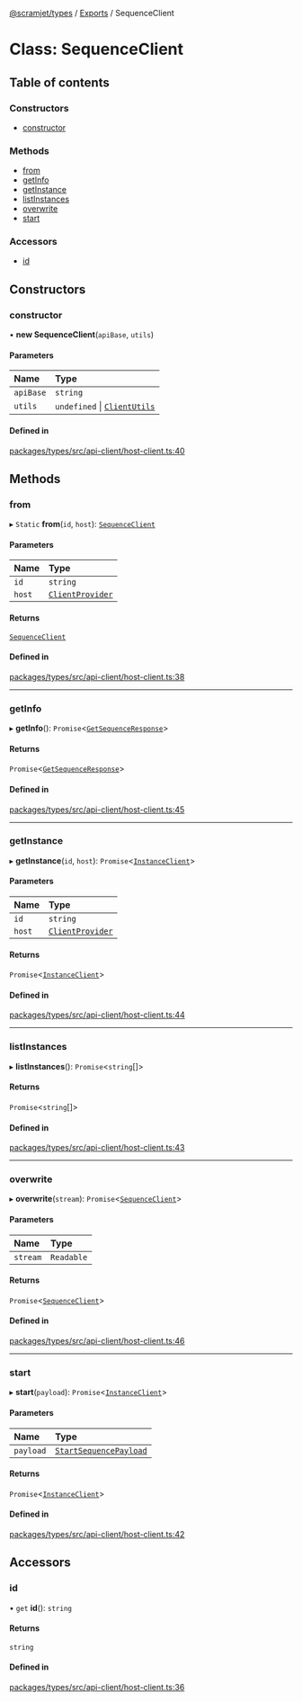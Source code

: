 [@scramjet/types](../README.md) / [Exports](../modules.md) / SequenceClient

# Class: SequenceClient

## Table of contents

### Constructors

- [constructor](SequenceClient.md#constructor)

### Methods

- [from](SequenceClient.md#from)
- [getInfo](SequenceClient.md#getinfo)
- [getInstance](SequenceClient.md#getinstance)
- [listInstances](SequenceClient.md#listinstances)
- [overwrite](SequenceClient.md#overwrite)
- [start](SequenceClient.md#start)

### Accessors

- [id](SequenceClient.md#id)

## Constructors

### constructor

• **new SequenceClient**(`apiBase`, `utils`)

#### Parameters

| Name | Type |
| :------ | :------ |
| `apiBase` | `string` |
| `utils` | `undefined` \| [`ClientUtils`](ClientUtils.md) |

#### Defined in

[packages/types/src/api-client/host-client.ts:40](https://github.com/scramjetorg/transform-hub/blob/HEAD/packages/types/src/api-client/host-client.ts#L40)

## Methods

### from

▸ `Static` **from**(`id`, `host`): [`SequenceClient`](SequenceClient.md)

#### Parameters

| Name | Type |
| :------ | :------ |
| `id` | `string` |
| `host` | [`ClientProvider`](ClientProvider.md) |

#### Returns

[`SequenceClient`](SequenceClient.md)

#### Defined in

[packages/types/src/api-client/host-client.ts:38](https://github.com/scramjetorg/transform-hub/blob/HEAD/packages/types/src/api-client/host-client.ts#L38)

___

### getInfo

▸ **getInfo**(): `Promise`<[`GetSequenceResponse`](../modules/STHRestAPI.md#getsequenceresponse)\>

#### Returns

`Promise`<[`GetSequenceResponse`](../modules/STHRestAPI.md#getsequenceresponse)\>

#### Defined in

[packages/types/src/api-client/host-client.ts:45](https://github.com/scramjetorg/transform-hub/blob/HEAD/packages/types/src/api-client/host-client.ts#L45)

___

### getInstance

▸ **getInstance**(`id`, `host`): `Promise`<[`InstanceClient`](InstanceClient.md)\>

#### Parameters

| Name | Type |
| :------ | :------ |
| `id` | `string` |
| `host` | [`ClientProvider`](ClientProvider.md) |

#### Returns

`Promise`<[`InstanceClient`](InstanceClient.md)\>

#### Defined in

[packages/types/src/api-client/host-client.ts:44](https://github.com/scramjetorg/transform-hub/blob/HEAD/packages/types/src/api-client/host-client.ts#L44)

___

### listInstances

▸ **listInstances**(): `Promise`<`string`[]\>

#### Returns

`Promise`<`string`[]\>

#### Defined in

[packages/types/src/api-client/host-client.ts:43](https://github.com/scramjetorg/transform-hub/blob/HEAD/packages/types/src/api-client/host-client.ts#L43)

___

### overwrite

▸ **overwrite**(`stream`): `Promise`<[`SequenceClient`](SequenceClient.md)\>

#### Parameters

| Name | Type |
| :------ | :------ |
| `stream` | `Readable` |

#### Returns

`Promise`<[`SequenceClient`](SequenceClient.md)\>

#### Defined in

[packages/types/src/api-client/host-client.ts:46](https://github.com/scramjetorg/transform-hub/blob/HEAD/packages/types/src/api-client/host-client.ts#L46)

___

### start

▸ **start**(`payload`): `Promise`<[`InstanceClient`](InstanceClient.md)\>

#### Parameters

| Name | Type |
| :------ | :------ |
| `payload` | [`StartSequencePayload`](../modules/STHRestAPI.md#startsequencepayload) |

#### Returns

`Promise`<[`InstanceClient`](InstanceClient.md)\>

#### Defined in

[packages/types/src/api-client/host-client.ts:42](https://github.com/scramjetorg/transform-hub/blob/HEAD/packages/types/src/api-client/host-client.ts#L42)

## Accessors

### id

• `get` **id**(): `string`

#### Returns

`string`

#### Defined in

[packages/types/src/api-client/host-client.ts:36](https://github.com/scramjetorg/transform-hub/blob/HEAD/packages/types/src/api-client/host-client.ts#L36)
